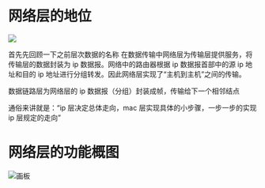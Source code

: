 # 网络层的地位
![](https://cdn.nlark.com/yuque/0/2025/png/48073730/1738240145325-7f7bbddf-3abf-41b2-9c83-a3e875e8e7b6.png)

首先先回顾一下之前层次数据的名称
在数据传输中网络层为传输层提供服务，将传输层的数据封装为 ip 数据报。网络中的路由器根据 ip 数据报首部中的源 ip 地址和目的 ip 地址进行分组转发。因此网络层实现了“主机到主机”之间的传输。

数据链路层为网络层的 ip 数据报（分组）封装成帧，传输给下一个相邻结点

通俗来讲就是：“ip 层决定总体走向，mac 层实现具体的小步骤，一步一步的实现 ip 层规定的走向”

# 网络层的功能概图
![画板](https://cdn.nlark.com/yuque/0/2025/jpeg/48073730/1738242851058-e305812c-2ccc-424a-b674-d0f6003e9e7c.jpeg)

